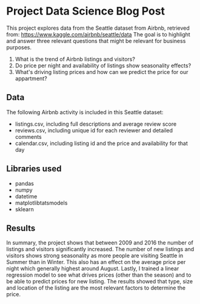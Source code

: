 # Project Data Science Blog Post

This project explores data from the Seattle dataset from Airbnb, retrieved from: https://www.kaggle.com/airbnb/seattle/data
The goal is to highlight and answer three relevant questions that might be relevant for business purposes.

1) What is the trend of Airbnb listings and visitors?
2) Do price per night and availability of listings show seasonality effects?
3) What's driving listing prices and how can we predict the price for our appartment?

## Data
The following Airbnb activity is included in this Seattle dataset:

* listings.csv, including full descriptions and average review score
* reviews.csv, including unique id for each reviewer and detailed comments
* calendar.csv, including listing id and the price and availability for that day

## Libraries used
* pandas  
* numpy
* datetime
* matplotlibtatsmodels
* sklearn

## Results
In summary, the project shows that between 2009 and 2016 the number of listings and visitors significantly increased.
The number of new listings and visitors shows strong seasonality as more people are visiting Seattle in Summer than in Winter.
This also has an effect on the average price per night which generally highest around August.
Lastly, I trained a linear regression model to see what drives prices (other than the season) and to be able to predict prices for new listing.
The results showed that type, size and location of the listing are the most relevant factors to determine the price. 
